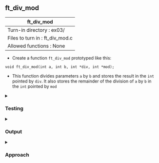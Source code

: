 ## ft_div_mod

|               ft_div_mod        |
|---------------------------------|
| Turn-in directory : ex03/       |
| Files to turn in : ft_div_mod.c |
| Allowed functions : None       |

- Create a function <code>ft_div_mod</code> prototyped like this:
```
void ft_div_mod(int a, int b, int *div, int *mod);
```
- This function divides parameters <code>a</code> by <code>b</code> and stores the result in the <code>int</code> pointed by <code>div</code>. It also stores the remainder of the division of <code>a</code> by <code>b</code> in the <code>int</code> pointed by <code>mod</code>

<details>
<summary><h3>Testing</h3></summary>

<pre><code>#include &ltstdio.h&gt
int	main(void)
{
	int	div;
	int	mod;

	ft_div_mod(10, 3, &div, &mod);
	printf("div: %d\n", div);
	printf("mod: %d\n", mod);
	return (0);
} </pre></code>

See [testing file](main.c)

</details>

<details>
<summary><h3>Output</h3></summary>

<pre><code>div: 3
mod: 1</code></pre>

</details>

<details>
<summary><h3>Approach</h3></summary>

Even though the <code>ft_div_mod</code> function in this <a href=ft_div_mod.c>exercise</a> does not return any value, it is able to return the results of division and modulus back to the <code>main</code> function due to the use of pointers. 

Specifically, in the <code>main</code> function, <code>div</code> and <code>mod</code> are declared and their addresses passed into <code>ft_div_mod</code>. Within <code>ft_div_mod</code>, we simply have to make sure that the results of division and modulus are passed to the values of the <code>div</code> and <code>mod</code> pointers. We are able to 'return' two integers even though this function is declared to not return anything at all!

One thing to take note of here is the case where the divisor is 0. In such cases, the result is undefined, hence we should only run the <code>ft_div_mod</code> function in cases where the divisor is not 0. This is taken care of with an <code>if</code> statement: <code>if (b != 0)</code>. 

</details>
